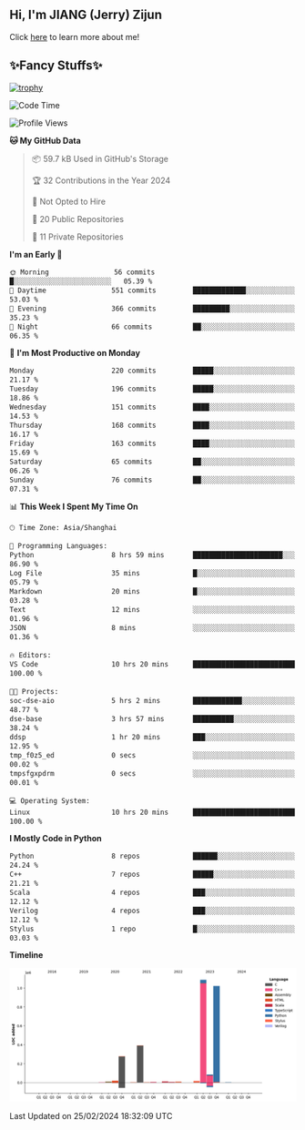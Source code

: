 ## Hi, I'm JIANG (Jerry) Zijun

Click [here](https://jzjerry.github.io/about/) to learn more about me!

## ✨Fancy Stuffs✨
[![trophy](https://github-profile-trophy.vercel.app/?username=jzjerry&theme=onedark)](https://github.com/ryo-ma/github-profile-trophy)
<!--START_SECTION:waka-->
![Code Time](http://img.shields.io/badge/Code%20Time-262%20hrs%2034%20mins-blue)

![Profile Views](http://img.shields.io/badge/Profile%20Views-1-blue)

**🐱 My GitHub Data** 

> 📦 59.7 kB Used in GitHub's Storage 
 > 
> 🏆 32 Contributions in the Year 2024
 > 
> 🚫 Not Opted to Hire
 > 
> 📜 20 Public Repositories 
 > 
> 🔑 11 Private Repositories 
 > 
**I'm an Early 🐤** 

```text
🌞 Morning                56 commits          █░░░░░░░░░░░░░░░░░░░░░░░░   05.39 % 
🌆 Daytime                551 commits         █████████████░░░░░░░░░░░░   53.03 % 
🌃 Evening                366 commits         █████████░░░░░░░░░░░░░░░░   35.23 % 
🌙 Night                  66 commits          ██░░░░░░░░░░░░░░░░░░░░░░░   06.35 % 
```
📅 **I'm Most Productive on Monday** 

```text
Monday                   220 commits         █████░░░░░░░░░░░░░░░░░░░░   21.17 % 
Tuesday                  196 commits         █████░░░░░░░░░░░░░░░░░░░░   18.86 % 
Wednesday                151 commits         ████░░░░░░░░░░░░░░░░░░░░░   14.53 % 
Thursday                 168 commits         ████░░░░░░░░░░░░░░░░░░░░░   16.17 % 
Friday                   163 commits         ████░░░░░░░░░░░░░░░░░░░░░   15.69 % 
Saturday                 65 commits          ██░░░░░░░░░░░░░░░░░░░░░░░   06.26 % 
Sunday                   76 commits          ██░░░░░░░░░░░░░░░░░░░░░░░   07.31 % 
```


📊 **This Week I Spent My Time On** 

```text
🕑︎ Time Zone: Asia/Shanghai

💬 Programming Languages: 
Python                   8 hrs 59 mins       ██████████████████████░░░   86.90 % 
Log File                 35 mins             █░░░░░░░░░░░░░░░░░░░░░░░░   05.79 % 
Markdown                 20 mins             █░░░░░░░░░░░░░░░░░░░░░░░░   03.28 % 
Text                     12 mins             ░░░░░░░░░░░░░░░░░░░░░░░░░   01.96 % 
JSON                     8 mins              ░░░░░░░░░░░░░░░░░░░░░░░░░   01.36 % 

🔥 Editors: 
VS Code                  10 hrs 20 mins      █████████████████████████   100.00 % 

🐱‍💻 Projects: 
soc-dse-aio              5 hrs 2 mins        ████████████░░░░░░░░░░░░░   48.77 % 
dse-base                 3 hrs 57 mins       ██████████░░░░░░░░░░░░░░░   38.24 % 
ddsp                     1 hr 20 mins        ███░░░░░░░░░░░░░░░░░░░░░░   12.95 % 
tmp_f0z5_ed              0 secs              ░░░░░░░░░░░░░░░░░░░░░░░░░   00.02 % 
tmpsfgxpdrm              0 secs              ░░░░░░░░░░░░░░░░░░░░░░░░░   00.01 % 

💻 Operating System: 
Linux                    10 hrs 20 mins      █████████████████████████   100.00 % 
```

**I Mostly Code in Python** 

```text
Python                   8 repos             ██████░░░░░░░░░░░░░░░░░░░   24.24 % 
C++                      7 repos             █████░░░░░░░░░░░░░░░░░░░░   21.21 % 
Scala                    4 repos             ███░░░░░░░░░░░░░░░░░░░░░░   12.12 % 
Verilog                  4 repos             ███░░░░░░░░░░░░░░░░░░░░░░   12.12 % 
Stylus                   1 repo              █░░░░░░░░░░░░░░░░░░░░░░░░   03.03 % 
```



**Timeline**

![Lines of Code chart](https://raw.githubusercontent.com/Jzjerry/Jzjerry/main/assets/bar_graph.png)


 Last Updated on 25/02/2024 18:32:09 UTC
<!--END_SECTION:waka-->
